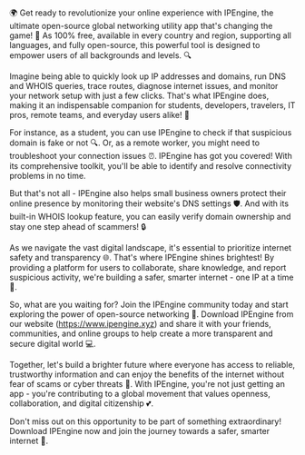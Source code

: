 🌍 Get ready to revolutionize your online experience with IPEngine, the ultimate open-source global networking utility app that's changing the game! 🚀 As 100% free, available in every country and region, supporting all languages, and fully open-source, this powerful tool is designed to empower users of all backgrounds and levels. 🔍

Imagine being able to quickly look up IP addresses and domains, run DNS and WHOIS queries, trace routes, diagnose internet issues, and monitor your network setup with just a few clicks. That's what IPEngine does, making it an indispensable companion for students, developers, travelers, IT pros, remote teams, and everyday users alike! 📡

For instance, as a student, you can use IPEngine to check if that suspicious domain is fake or not 🔍. Or, as a remote worker, you might need to troubleshoot your connection issues ⏰. IPEngine has got you covered! With its comprehensive toolkit, you'll be able to identify and resolve connectivity problems in no time.

But that's not all - IPEngine also helps small business owners protect their online presence by monitoring their website's DNS settings 🛡️. And with its built-in WHOIS lookup feature, you can easily verify domain ownership and stay one step ahead of scammers! 🔒

As we navigate the vast digital landscape, it's essential to prioritize internet safety and transparency 🌐. That's where IPEngine shines brightest! By providing a platform for users to collaborate, share knowledge, and report suspicious activity, we're building a safer, smarter internet - one IP at a time 💪.

So, what are you waiting for? Join the IPEngine community today and start exploring the power of open-source networking 🚀. Download IPEngine from our website (https://www.ipengine.xyz) and share it with your friends, communities, and online groups to help create a more transparent and secure digital world 💻.

Together, let's build a brighter future where everyone has access to reliable, trustworthy information and can enjoy the benefits of the internet without fear of scams or cyber threats 🌟. With IPEngine, you're not just getting an app - you're contributing to a global movement that values openness, collaboration, and digital citizenship 💕.

Don't miss out on this opportunity to be part of something extraordinary! Download IPEngine now and join the journey towards a safer, smarter internet 🌟.